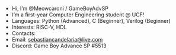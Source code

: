 - Hi, I’m @Meowcaroni / GameBoyAdvSP
- I’m a first-year Computer Engineering student @ UCF!
- Languages: Python (Advanced), C (Beginner), Verilog (Beginner)
- Interests: RISC-V, HDL
- Contacts:
- Email: sebastiancandelaria@live.com
- Discord: Game Boy Advance SP #5513

<!---
Meowcaroni/Meowcaroni is a ✨ special ✨ repository because its `README.md` (this file) appears on your GitHub profile.
You can click the Preview link to take a look at your changes.
--->
